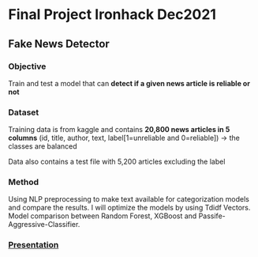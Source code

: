 # Final Project Ironhack Dec2021
## Fake News Detector

### Objective
Train and test a model that can **detect if a given news article is reliable or not**

### Dataset
Training data is from kaggle and contains **20,800 news articles in 5 columns** (id, title, author, text, label[1=unreliable and 0=reliable]) → the classes are balanced

Data also contains a test file with 5,200 articles excluding the label

### Method
Using NLP preprocessing to make text available for categorization models and compare the results. I will optimize the models by using Tdidf Vectors. Model comparison between Random Forest, XGBoost and Passife-Aggressive-Classifier.

### [Presentation](https://docs.google.com/presentation/d/1BKkF5vzqV0-g8fqMU1b1yNI0Zyoza8hi7aSkewgBUXU/edit?usp=sharing "Final_Projekt Presentation")